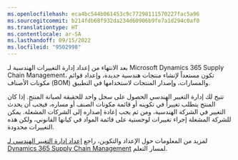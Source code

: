 ```yaml
---
ms.openlocfilehash: eca4bc544b061453c9c77298111570227fac5a96
ms.sourcegitcommit: b214fdb68f932da234d60906b9fe7a1d294c0af0
ms.translationtype: HT
ms.contentlocale: ar-SA
ms.lasthandoff: 09/15/2022
ms.locfileid: "9502998"
---
```

بعد الانتهاء من إعداد إدارة التغييرات الهندسية لـ Microsoft Dynamics 365 Supply Chain Management، تكون مستعداً لإنشاء منتجات هندسية جديدة، وإعداد قوائم مكونات الأصناف (BOM) والمسارات، وإصدار المنتجات لاستخدامها في التطبيق. 

تتيح لك إدارة التغيير الهندسي الحصول على سجل واحد للحقيقة لصيانة المنتج. إذا كان المنتج يتطلب تغييراً في تكوينه أو قائمة مكونات الصنف أو مساره، فيجب أن يحدث التغيير في الشركة الهندسية، ومن ثم يجب إعادة إصداره إلى الشركات المشغلة. يمكن للشركة المشغلة إجراء تغييرات لوجستية على قائمة المواد في كيانها القانوني، ولكن هذه التغييرات محدودة.

لمزيد من المعلومات حول الإعداد والتكوين، راجع [إعداد إدارة التغيير الهندسي لـ Dynamics 365 Supply Chain Management](/training/paths/set-up-engineering-change-management/?azure-portal=true) لمسار التعلم.
